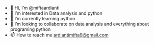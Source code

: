 - 👋 Hi, I’m @miftaardianti
- 👀 I’m interested in Data analysis and python
- 🌱 I’m currently learning python
- 💞️ I’m looking to collaborate on data analysis and everything about programing python
- 📫 How to reach me ardiantimifta9@gmail.com

<!---
miftaardianti/miftaardianti is a ✨ special ✨ repository because its `README.md` (this file) appears on your GitHub profile.
You can click the Preview link to take a look at your changes.
--->
